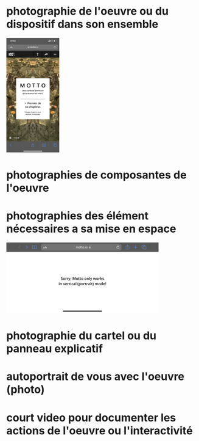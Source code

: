 # photographie de l'oeuvre ou du dispositif dans son ensemble
![photo de l'acceuil](photos/image_bienvenu.png)
# photographies de composantes de l'oeuvre
# photographies des élément nécessaires a sa mise en espace
![horizontal](photos/image_horizontal.png)
# photographie du cartel ou du panneau explicatif
# autoportrait de vous avec l'oeuvre (photo)
# court video pour documenter les actions de l'oeuvre ou l'interactivité
